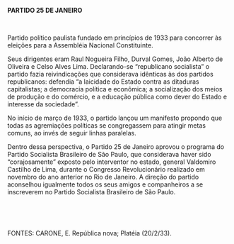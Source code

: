 **PARTIDO 25 DE JANEIRO**

 

Partido político paulista fundado em princípios de 1933 para concorrer
às eleições para a Assembléia Nacional Constituinte.

Seus dirigentes eram Raul Nogueira Filho, Durval Gomes, João Alberto de
Oliveira e Celso Alves Lima. Declarando-se “republicano socialista” o
partido fazia reivindicações que considerava idênticas às dos partidos
republicanos: defendia “a laicidade do Estado contra as ditaduras
capitalistas; a democracia política e econômica; a socialização dos
meios de produção e do comércio, e a educação pública como dever do
Estado e interesse da sociedade”.

No início de março de 1933, o partido lançou um manifesto propondo que
todas as agremiações políticas se congregassem para atingir metas
comuns, ao invés de seguir linhas paralelas.

Dentro dessa perspectiva, o Partido 25 de Janeiro aprovou o programa do
Partido Socialista Brasileiro de São Paulo, que considerava haver sido
“corajosamente” exposto pelo interventor no estado, general Valdomiro
Castilho de Lima, durante o Congresso Revolucionário realizado em
novembro do ano anterior no Rio de Janeiro. A direção do partido
aconselhou igualmente todos os seus amigos e companheiros a se
inscreverem no Partido Socialista Brasileiro de São Paulo.

 

 

FONTES: CARONE, E. República nova; Platéia (20/2/33).

 
